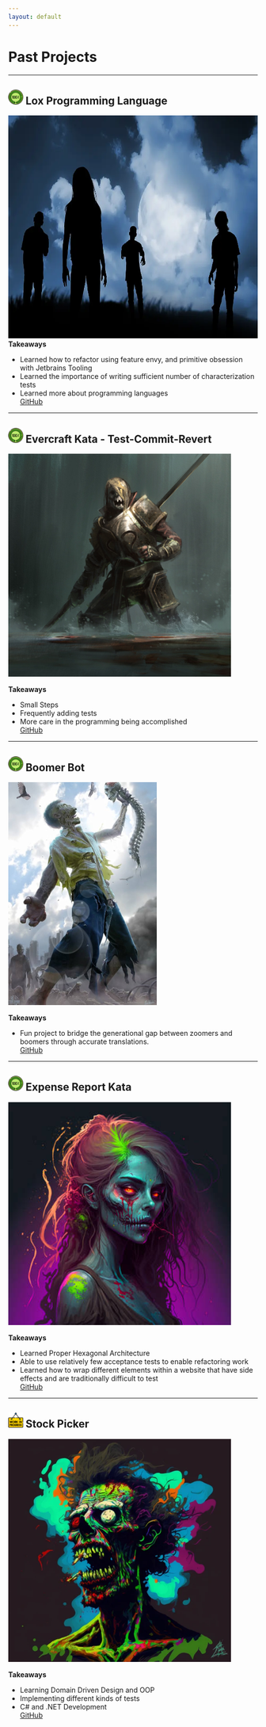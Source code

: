 ```yaml
---
layout: default
---
```


# Past Projects

* * *
## [<img src="./assets/images/completed.png" width="30px" />](./assets/images/completed.png) Lox Programming Language
[<img src="./assets/images/zombie-clouds.webp" height="450px" />](./assets/images/zombie-clouds.webp)  
**Takeaways**

*   Learned how to refactor using feature envy, and primitive obsession with Jetbrains Tooling
*   Learned the importance of writing sufficient number of characterization tests
*   Learned more about programming languages  
[GitHub](https://github.com/CodeItQuick/my-own-programming-language)

* * *
## [<img src="./assets/images/completed.png" width="30px" />](./assets/images/completed.png)  Evercraft Kata - Test-Commit-Revert
[<img src="./assets/images/zombie-warrior.jpg" height="450px" />](./assets/images/zombie-warrior.jpg)  

**Takeaways**

*   Small Steps
*   Frequently adding tests
*   More care in the programming being accomplished  
[GitHub](https://github.com/CodeItQuick/tcr-evercraft-2)   

* * *

## [<img src="./assets/images/completed.png" width="30px" />](./assets/images/completed.png)  Boomer Bot
[<img src="./assets/images/zombie-spine.jpg" height="450px" />](./assets/images/zombie-spine.jpg)  

**Takeaways**

*   Fun project to bridge the generational gap between zoomers and boomers through accurate translations.  
[GitHub](https://github.com/CodeItQuick/BoomerBot)


* * *

## [<img src="./assets/images/completed.png" width="30px" />](./assets/images/completed.png) Expense Report Kata
[<img src="./assets/images/zombie-women.jpg" height="450px" />](./assets/images/zombie-women.jpg)  

**Takeaways**

*   Learned Proper Hexagonal Architecture
*   Able to use relatively few acceptance tests to enable refactoring work  
*   Learned how to wrap different elements within a website that have side effects and are traditionally difficult to test    
[GitHub](https://github.com/CodeItQuick/expense-report-kata-ensemble)  

* * *

## [<img src="./assets/images/work-in-progress.png" width="30px" />](./assets/images/work-in-progress.png)  Stock Picker
[<img src="./assets/images/zombie-man.webp" height="450px" />](./assets/images/zombie-man.webp)  

**Takeaways**

*   Learning Domain Driven Design and OOP
*   Implementing different kinds of tests  
*   C# and .NET Development  
[GitHub](https://github.com/CodeItQuick/StockApplicationASPNetWebMVCIndividualIdentity)   


